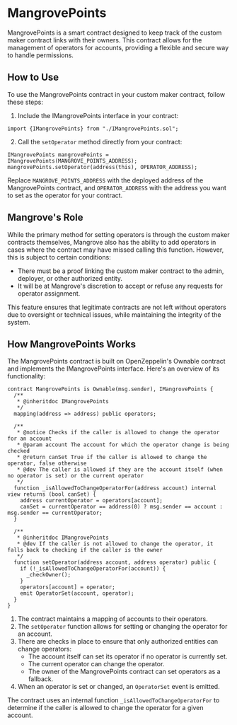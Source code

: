 # MangrovePoints

MangrovePoints is a smart contract designed to keep track of the custom maker contract links with their owners. This contract allows for the management of operators for accounts, providing a flexible and secure way to handle permissions.

## How to Use

To use the MangrovePoints contract in your custom maker contract, follow these steps:

1. Include the IMangrovePoints interface in your contract:

```solidity
import {IMangrovePoints} from "./IMangrovePoints.sol";
```

2. Call the `setOperator` method directly from your contract:

```solidity
IMangrovePoints mangrovePoints = IMangrovePoints(MANGROVE_POINTS_ADDRESS);
mangrovePoints.setOperator(address(this), OPERATOR_ADDRESS);
```

Replace `MANGROVE_POINTS_ADDRESS` with the deployed address of the MangrovePoints contract, and `OPERATOR_ADDRESS` with the address you want to set as the operator for your contract.

## Mangrove's Role

While the primary method for setting operators is through the custom maker contracts themselves, Mangrove also has the ability to add operators in cases where the contract may have missed calling this function. However, this is subject to certain conditions:

- There must be a proof linking the custom maker contract to the admin, deployer, or other authorized entity.
- It will be at Mangrove's discretion to accept or refuse any requests for operator assignment.

This feature ensures that legitimate contracts are not left without operators due to oversight or technical issues, while maintaining the integrity of the system.

## How MangrovePoints Works

The MangrovePoints contract is built on OpenZeppelin's Ownable contract and implements the IMangrovePoints interface. Here's an overview of its functionality:

```solidity
contract MangrovePoints is Ownable(msg.sender), IMangrovePoints {
  /**
   * @inheritdoc IMangrovePoints
   */
  mapping(address => address) public operators;

  /**
   * @notice Checks if the caller is allowed to change the operator for an account
   * @param account The account for which the operator change is being checked
   * @return canSet True if the caller is allowed to change the operator, false otherwise
   * @dev The caller is allowed if they are the account itself (when no operator is set) or the current operator
   */
  function _isAllowedToChangeOperatorFor(address account) internal view returns (bool canSet) {
    address currentOperator = operators[account];
    canSet = currentOperator == address(0) ? msg.sender == account : msg.sender == currentOperator;
  }

  /**
   * @inheritdoc IMangrovePoints
   * @dev If the caller is not allowed to change the operator, it falls back to checking if the caller is the owner
   */
  function setOperator(address account, address operator) public {
    if (!_isAllowedToChangeOperatorFor(account)) {
      _checkOwner();
    }
    operators[account] = operator;
    emit OperatorSet(account, operator);
  }
}
```

1. The contract maintains a mapping of accounts to their operators.
2. The `setOperator` function allows for setting or changing the operator for an account.
3. There are checks in place to ensure that only authorized entities can change operators:
   - The account itself can set its operator if no operator is currently set.
   - The current operator can change the operator.
   - The owner of the MangrovePoints contract can set operators as a fallback.
4. When an operator is set or changed, an `OperatorSet` event is emitted.

The contract uses an internal function `_isAllowedToChangeOperatorFor` to determine if the caller is allowed to change the operator for a given account.